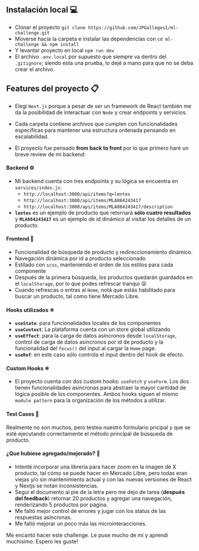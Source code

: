 ## Instalación local 💻

- Clonar el proyecto `git clone https://github.com/JPGallegos1/ml-challenge.git`
- Moverse hacia la carpeta e instalar las dependencias con `cd ml-challenge && npm install`
- Y levantar proyecto en local `npm run dev`
- El archivo `.env.local` por supuesto que siempre va dentro del `.gitignore`; siendo esta una prueba, lo dejé a mano para que no se deba crear el archivo.

## Features del proyecto 📋

- Elegí `Next.js` porque a pesar de ser un framework de React también me da la posibilidad de interactuar con `Node` y crear endpoints y servicios.

- Cada carpeta contiene archivos que cumplen con funcionalidades específicas para mantener una estructura ordenada pensando en escalabilidad.
- El proyecto fue pensado **from back to front** por lo que primero haré un breve review de mi backend:

#### Backend ⚙️

- Mi backend cuenta con tres endpoints y su lógica se encuentra en `services/index.js`:
  - `http://localhost:3000/api/items?q=lentes`
  - `http://localhost:3000/api/items/MLA884243417`
  - `http://localhost:3000/api/items/MLA884243417/description`
- **`lentes`** es un ejemplo de producto que retornará **sólo cuatro resultados** y **`MLA884243417`** es un ejemplo de id dinámico al visitar los detalles de un producto.

#### Frontend 💅

- Funcionalidad de búsqueda de producto y redireccionamiento dinámico.
- Navegación dinámica por id a producto seleccionado
- Estilado con `scss`, manteniendo el órden de los estilos para cada componente
- Después de la primera búsqueda, los productos quedarán guardados en el `localStorage`, por lo que podes refrescar tranqui 😝
- Cuando refrescas o entras al `Home`, notá que estás habilitado para buscar un producto, tal como tiene Mercado Libre.

#### Hooks utilizados ⚛️

- **`useState`**: para funcionalidades locales de los componentes
- **`useContext`**: La plataforma cuenta con un store global utilizando
- **`useEffect`**: para la carga de datos asíncronos desde `localStorage`, control de carga de datos asíncronos por id de producto y la funcionalidad del `focus()` del input al cargar la `Home` page.
- **`useRef`**: en este caso sólo controla el input dentro del hook de efecto.

#### Custom Hooks ⚛️

- El proyecto cuenta con dos custom hooks: `useFetch` y `useForm`. Los dos tienen funcionalidades asíncronas para abstraer la mayor cantidad de lógica posible de los componentes.
  Ambos hooks siguen el mismo `module pattern` para la organización de los métodos a utilizar.

#### Test Cases 🧐

Realmente no son muchos, pero testea nuestro formulario pricipal y que se esté ejecutando correctamente el método principal de búsqueda de producto.

#### ¿Que hubiese agregado/mejorado? 👀

- Intenté incorporar una librería para hacer zoom en la imagen de X producto, tal cómo se puede hacer en Mercado Libre, pero todas eran viejas y/o sin mantenimiento actual y con las nuevas versiones de React y Nextjs se notan inconsistencias.
- Seguí el documento al pie de la letra pero me dejo de tarea (**después del feedback**) retornar 20 productos y agregar una navegación, renderizando 5 productos por página.
- Me faltó mejor control de errores y jugar con los status de las respuestas asíncronas.
- Me faltó mejorar un poco más las microinteracciones.

Me encantó hacer este challenge. Le puse mucho de mí y aprendí muchísimo. Espero les guste!
